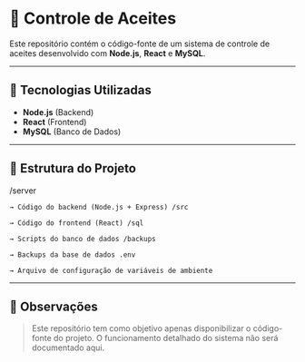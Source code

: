 # 📝 Controle de Aceites

Este repositório contém o código-fonte de um sistema de controle de aceites desenvolvido com **Node.js**, **React** e **MySQL**.

---

## 🚀 Tecnologias Utilizadas

- **Node.js** (Backend)
- **React** (Frontend)
- **MySQL** (Banco de Dados)

---

## 📂 Estrutura do Projeto

/server

    → Código do backend (Node.js + Express) /src 
    
    → Código do frontend (React) /sql 
        
    → Scripts do banco de dados /backups 
  
    → Backups da base de dados .env 
    
    → Arquivo de configuração de variáveis de ambiente
    


---

## 📌 Observações

> Este repositório tem como objetivo apenas disponibilizar o código-fonte do projeto. O funcionamento detalhado do sistema não será documentado aqui.
